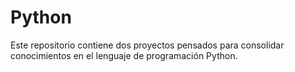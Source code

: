 # Python
Este repositorio contiene dos proyectos pensados para consolidar conocimientos en el lenguaje de programación Python.

 
